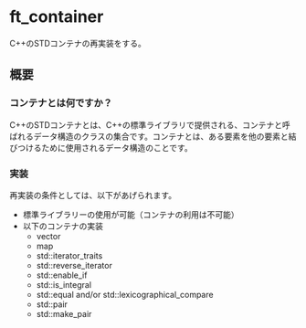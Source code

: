 # ft_container

C++のSTDコンテナの再実装をする。

## 概要

### コンテナとは何ですか？

C++のSTDコンテナとは、C++の標準ライブラリで提供される、コンテナと呼ばれるデータ構造のクラスの集合です。コンテナとは、ある要素を他の要素と結びつけるために使用されるデータ構造のことです。

### 実装

再実装の条件としては、以下があげられます。

- 標準ライブラリーの使用が可能（コンテナの利用は不可能）
- 以下のコンテナの実装
	- vector
	- map
	- std::iterator_traits
	- std::reverse_iterator
	- std::enable_if
	- std::is_integral
	- std::equal and/or std::lexicographical_compare
	- std::pair
	- std::make_pair
